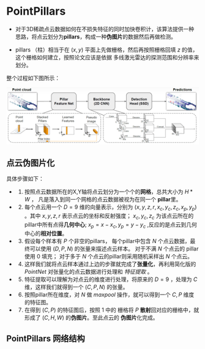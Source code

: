 # PointPillars

- 对于3D稀疏点云数据如何在不损失特征的同时加快卷积计，该算法提供一种思路，将点云划分为**pillars**，构成一种**伪图片**的数据然后再做检测。

- pillars （柱）相当于在 $(x,y)$ 平面上先做栅格，然后再按照栅格回填 $z$ 的值，这个栅格如何建立，按照论文应该是依据 多线激光雷达的探测范围和分辨率来划分。

整个过程如下图所示：

![image](https://github.com/CaiRugou/Autonomous/blob/main/img/pointpillars.png)

## 点云伪图片化
具体步骤如下：

- 1. 按照点云数据所在的X,Y轴将点云划分为一个个的**网格**，总共大小为 $H * W$ ， 凡是落入到同一个网格的点云数据被视为在同一个 **pillar**里。

- 2. 每个点云用一个 $D=9$ 维的向量表示，分别为 $(x,y,z,r,x_c,y_c,z_c,x_p,y_p)$  。其中 $x,y,z,r$ 表示点云的坐标和反射强度； $x_c,y_c,z_c$ 为该点云所在的pillar中所有点得**几何中心**; $x_p = x -x_c ,  y_p = y- y_c$ ,反应的是点云到几何中心的**相对位置**。

- 3. 假设每个样本有 $P$ 个非空的pillars， 每个pillar中包含 $N$ 个点云数据，最终可以使用 $(D,P,N)$ 的张量来描述点云样本。 对于不满 $N$ 个点云的 pillar 使用 $0$ 填充； 对于多于 $N$ 个点云的pillar则采用随机采样出 $N$ 个点云。

- 4. 这样我们就将点云样本通过上边的步骤就完成了**张量化**，再利用简化版的 $PointNet$ 对张量化的点云数据进行处理和 $特征提取$ 。

- 5. 特征提取可以理解为对点云的维度进行处理，将原来的 $D=9$ ，处理为 $C$ 维，这样我们就得到一个 $(C,P,N)$ 的张量。

- 6. 按照pillar所在维度，对 $N$ 做 $max pool$ 操作，就可以得到一个 $C,P$ 维度的特征图。

- 7. 在得到 $(C,P)$ 的特征图后，按照 1 中的 栅格将 $P$ **散射**回对应的栅格中，就形成了 $(C, H, W)$ 的**伪图片**。至此点云的 **伪图片**化完成。


## PointPillars 网络结构


